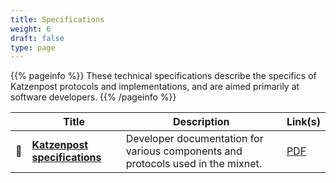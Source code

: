 ```yaml
---
title: Specifications
weight: 6
draft: false
type: page
---
```


{{% pageinfo %}}
These technical specifications describe the specifics of Katzenpost protocols and implementations, and are aimed primarily at software developers.
{{% /pageinfo %}}

|    | Title                                                                            | Description                                                                                                                                               | Link(s)                                                        |
|----|----------------------------------------------------------------------------------|-----------------------------------------------------------------------------------------------------------------------------------------------------------|----------------------------------------------------------------|
| 📖 | **[Katzenpost specifications](/docs/specs/)**                                                  | Developer documentation for various components and protocols used in the mixnet.                                                                                                               | [PDF](/specs/mixnet.pdf)                                       |
